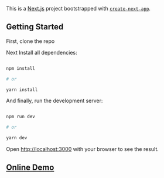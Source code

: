 This is a [Next.js](https://nextjs.org/) project bootstrapped with [`create-next-app`](https://github.com/vercel/next.js/tree/canary/packages/create-next-app).

## Getting Started

First, clone the repo

Next Install all dependencies:

```bash

npm install

# or

yarn install

```

And finally, run the development server:

```bash

npm run dev

# or

yarn dev

```

Open [http://localhost:3000](http://localhost:3000) with your browser to see the result.

## [Online Demo](https://ui-fed-nextjs.vercel.app/)
